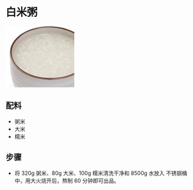 # 白米粥

![白米粥](/images/白米粥.png)

## 配料

- 粥米
- 大米
- 糯米

## 步骤

- 将 320g 粥米、80g 大米、100g 糯米清洗干净和 8500g 水放入
  不锈钢桶中，用大火烧开后，熬制 60 分钟即可出品。
